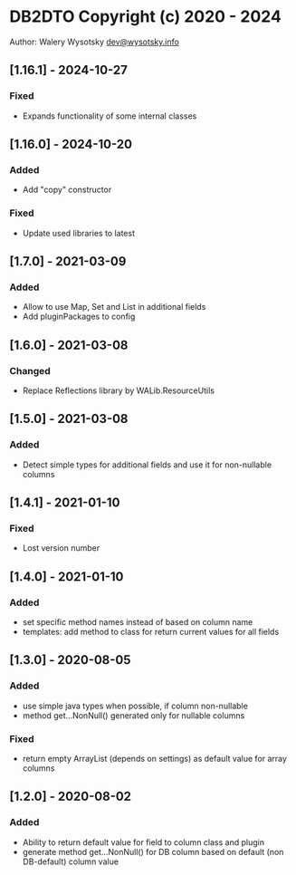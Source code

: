 # DB2DTO Copyright (c) 2020 - 2024
Author: Walery Wysotsky <dev@wysotsky.info>

## [1.16.1] - 2024-10-27
### Fixed
- Expands functionality of some internal classes

## [1.16.0] - 2024-10-20
### Added
- Add "copy" constructor
### Fixed
- Update used libraries to latest

## [1.7.0] - 2021-03-09
### Added
- Allow to use Map, Set and List in additional fields
- Add pluginPackages to config

## [1.6.0] - 2021-03-08
### Changed
- Replace Reflections library by WALib.ResourceUtils

## [1.5.0] - 2021-03-08
### Added
- Detect simple types for additional fields and use it for non-nullable columns

## [1.4.1] - 2021-01-10
### Fixed
- Lost version number

## [1.4.0] - 2021-01-10
### Added
- set specific method names instead of based on column name
- templates: add method to class for return current values for all fields

## [1.3.0] - 2020-08-05
### Added
- use simple java types when possible, if column non-nullable
- method get...NonNull() generated only for nullable columns

### Fixed
- return empty ArrayList (depends on settings) as default value for array columns

## [1.2.0] - 2020-08-02
### Added
- Ability to return default value for field to column class and plugin
- generate method get...NonNull() for DB column based on default (non DB-default) column value


